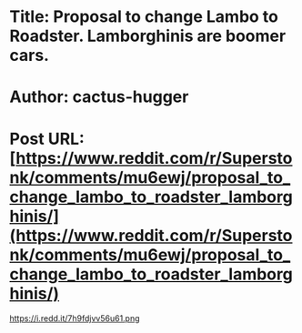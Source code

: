 # Title: Proposal to change Lambo to Roadster. Lamborghinis are boomer cars.
# Author: cactus-hugger
# Post URL: [https://www.reddit.com/r/Superstonk/comments/mu6ewj/proposal_to_change_lambo_to_roadster_lamborghinis/](https://www.reddit.com/r/Superstonk/comments/mu6ewj/proposal_to_change_lambo_to_roadster_lamborghinis/)


https://i.redd.it/7h9fdjvv56u61.png